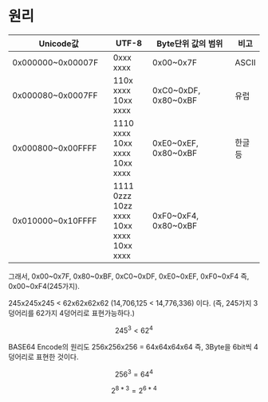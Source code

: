 # 원리

<table><thead><tr><th width="218">Unicode값</th><th width="110">UTF-8</th><th width="270">Byte단위 값의 범위</th><th>비고</th></tr></thead><tbody><tr><td>0x000000~0x00007F</td><td>0xxx xxxx</td><td>0x00~0x7F</td><td>ASCII</td></tr><tr><td>0x000080~0x0007FF</td><td>110x xxxx 10xx xxxx</td><td>0xC0~0xDF, 0x80~0xBF</td><td>유럽</td></tr><tr><td>0x000800~0x00FFFF</td><td>1110 xxxx 10xx xxxx 10xx xxxx</td><td>0xE0~0xEF, 0x80~0xBF</td><td>한글등</td></tr><tr><td>0x010000~0x10FFFF</td><td>1111 0zzz 10zz xxxx 10xx xxxx 10xx xxxx</td><td>0xF0~0xF4, 0x80~0xBF</td><td></td></tr></tbody></table>

그래서, 0x00\~0x7F, 0x80\~0xBF, 0xC0\~0xDF, 0xE0\~0xEF, 0xF0\~0xF4 즉, 0x00\~0xF4(245가지).

245x245x245 < 62x62x62x62 (14,706,125 < 14,776,336) 이다. (즉, 245가지 3덩어리를 62가지 4덩어리로 표현가능하다.)

$$
245^3 < 62^4
$$

BASE64 Encode의 원리도 256x256x256 = 64x64x64x64 즉, 3Byte을 6bit씩 4덩어리로 표현한 것이다.

$$
256^3 = 64^4
$$

$$
2^{8*3} = 2^{6*4}
$$
